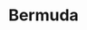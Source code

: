 ---
title:			"Bermuda"
post_path:	2016-09-17-bermuda
date_start:	2016_09_17
date_end:		2016_09_20
metadata:
  - year: 2016
  - airports:
      - JFK
      - BDA
  - airlines:
      - JetBlue
  - cities:
      - Hamilton
  - territories:
      - Bermuda
  - continents:
      - North America
photos:
  - ext:		01.jpg
    class:	vertical
  - ext:		02.jpg
    class:	vertical
---